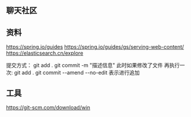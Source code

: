 ## 聊天社区

## 资料
https://spring.io/guides
https://spring.io/guides/gs/serving-web-content/
https://elasticsearch.cn/explore

提交方式：
git add .
git commit -m "描述信息"
此时如果修改了文件
再执行一次:
git add .
git commit --amend --no-edit 表示进行追加

## 工具
https://git-scm.com/download/win

